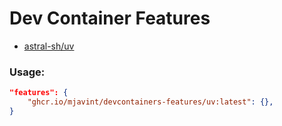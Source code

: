 # Dev Container Features

* [astral-sh/uv](https://github.com/astral-sh/uv)

### Usage:

```json
"features": {
    "ghcr.io/mjavint/devcontainers-features/uv:latest": {},
}
